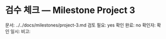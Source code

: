 # 검수 체크 — Milestone Project 3
문서: ../../docs/milestones/project-3.md
검토 필요: yes
확인 완료: no
확인자:
확인 일시:
비고:

